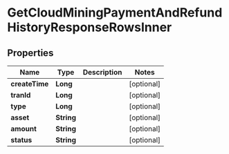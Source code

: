 

# GetCloudMiningPaymentAndRefundHistoryResponseRowsInner


## Properties

| Name | Type | Description | Notes |
|------------ | ------------- | ------------- | -------------|
|**createTime** | **Long** |  |  [optional] |
|**tranId** | **Long** |  |  [optional] |
|**type** | **Long** |  |  [optional] |
|**asset** | **String** |  |  [optional] |
|**amount** | **String** |  |  [optional] |
|**status** | **String** |  |  [optional] |



